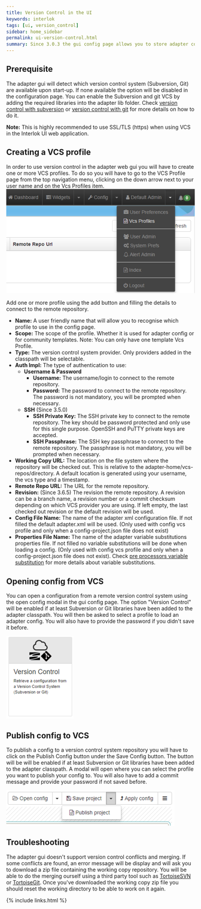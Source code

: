 ```yaml
---
title: Version Control in the UI
keywords: interlok
tags: [ui, version_control]
sidebar: home_sidebar
permalink: ui-version-control.html
summary: Since 3.0.3 the gui config page allows you to store adapter configuration into a remote version control system. Subversion and Git are supported.
---
```


## Prerequisite ##

The adapter gui will detect which version control system (Subversion, Git) are available upon start-up. If none available the option will be disabled in the configuration page.
You can enable the Subversion and git VCS by adding the required libraries into the adapter lib folder.
Check [version control with subversion](advanced-vcs-svn.html#installation) or [version control with git](advanced-vcs-git.html#installation) for more details on how to do it.

__Note:__ This is highly recommended to use SSL/TLS (https) when using VCS in the Interlok UI web application.

## Creating a VCS profile ##

In order to use version control in the adapter web gui you will have to create one or more VCS profiles. To do so you will have to go to the VCS Profile page from the top navigation menu, clicking on the down arrow next to your user name and on the Vcs Profiles item.
![Navigation Bar with the user options open (and with the Vcs Profile Page as the active page)](./images/ui-user-guide/navigation-bar-options-open-vcs-profile.png)

Add one or more profile using the add button and filling the details to connect to the remote repository.

- **Name:** A user friendly name that will allow you to recognise which profile to use in the config page.
- **Scope:** The scope of the profile. Whether it is used for adapter config or for community templates. Note: You can only have one template Vcs Profile.
- **Type:** The version control system provider. Only providers added in the classpath will be selectable.
- **Auth Impl:** The type of authentication to use:
    - **Username & Password**
        - **Username:** The username/login to connect to the remote repository.
        - **Password:** The password to connect to the remote repository. The password is not mandatory, you will be prompted when necessary.
    - **SSH** (Since 3.5.0)
        - **SSH Private Key:** The SSH private key to connect to the remote repository. The key should be password protected and only use for this single purpose. OpenSSH and PuTTY private keys are accepted.
        - **SSH Passphrase:** The SSH key passphrase to connect to the remote repository. The passphrase is not mandatory, you will be prompted when necessary.
- **Working Copy URL:** The location on the file system where the repository will be checked out. This is relative to the adapter-home/vcs-repos/directory. A default location is generated using your username, the vcs type and a timestamp.
- **Remote Repo URL:** The URL for the remote repository.
- **Revision:** (Since 3.6.5) The revision the remote repository. A revision can be a branch name, a revision number or a commit checksum depending on which VCS provider you are using. If left empty, the last checked out revision or the default revision will be used.
- **Config File Name:** The name of the adapter xml configuration file. If not filled the default adapter.xml will be used. (Only used with config vcs profile and only when a config-project.json file does not exist)
- **Properties File Name:** The name of the adapter variable substitutions properties file. If not filled no variable substitutions will be done when loading a config. (Only used with config vcs profile and only when a config-project.json file does not exist). Check [pre processors variable substitution](advanced-configuration-pre-processors.html#variable-substitution) for more details about variable substitutions.

## Opening config from VCS ##

You can open a configuration from a remote version control system using the open config modal in the gui config page.
The option "Version Control" will be enabled if at least Subversion or Git libraries have been added to the adapter classpath.
You will then be asked to select a profile to load an adapter config. You will also have to provide the password if you didn't save it before.

![Open Config - Version Control](./images/ui-user-guide/vcs-open-config.png)

## Publish config to VCS ##

To publish a config to a version control system repository you will have to click on the Publish Config button under the Save Config button. The button will be will be enabled if at least Subversion or Git libraries have been added to the adapter classpath.
A modal will open where you can select the profile you want to publish your config to.
You will also have to add a commit message and provide your password if not saved before.

![Publish - Version Control](./images/ui-user-guide/vcs-publish.png)

## Troubleshooting ##

The adapter gui doesn't support version control conflicts and merging. If some conflicts are found, an error message will be display and will ask you to download a zip file containing the working copy repository.
You will be able to do the merging ourself using a third party tool such as [TortoiseSVN](http://tortoisesvn.net) or [TortoiseGit](http://tortoisegit.org).
Once you've downloaded the working copy zip file you should reset the working directory to be able to work on it again.


{% include links.html %}